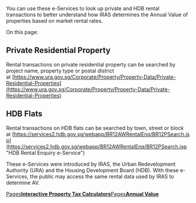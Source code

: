 You can use these e-Services to look up private and HDB rental transactions to better understand how IRAS determines the Annual Value of properties based on market rental rates.

On this page:

## Private Residential Property

Rental transactions on private residential property can be searched by project name, property type or postal district at [https://www.ura.gov.sg/Corporate/Property/Property-Data/Private-Residential-Properties](https://www.ura.gov.sg/Corporate/Property/Property-Data/Private-Residential-Properties)

## HDB Flats

Rental transactions on HDB flats can be searched by town, street or block at [https://services2.hdb.gov.sg/webapp/BR12AWRentalEnq/BR12PSearch.jsp](https://services2.hdb.gov.sg/webapp/BR12AWRentalEnq/BR12PSearch.jsp "HDB Rental Enquiry e-Service")

These e-Services were introduced by IRAS, the Urban Redevelopment Authority (URA) and the Housing Development Board (HDB). With these e-Services, the public may access the same rental data used by IRAS to determine AV.

[Pages**Interactive Property Tax Calculators**](https://www.iras.gov.sg/taxes/property-tax/other-services/interactive-property-tax-calculators)[Pages**Annual Value**](https://www.iras.gov.sg/taxes/property-tax/property-owners/annual-value)